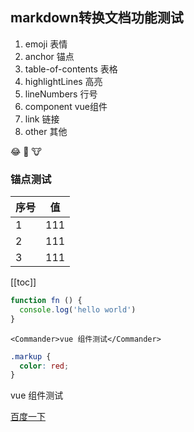## markdown转换文档功能测试

1. emoji 表情
2. anchor 锚点
3. table-of-contents 表格
4. highlightLines 高亮
5. lineNumbers 行号
6. component vue组件
7. link 链接
8. other 其他

:joy: :beer: :cow:

### 锚点测试

| 序号 | 值 |
| -- | -- |
| 1 | 111 |
| 2 | 111 |
| 3 | 111 |

[[toc]]


```js
function fn () {
  console.log('hello world')
}
```

```vue
<Commander>vue 组件测试</Commander>
```

```css
.markup {
  color: red;
}
```

<Commander>vue 组件测试</Commander>

[百度一下](http://www.baidu.com)